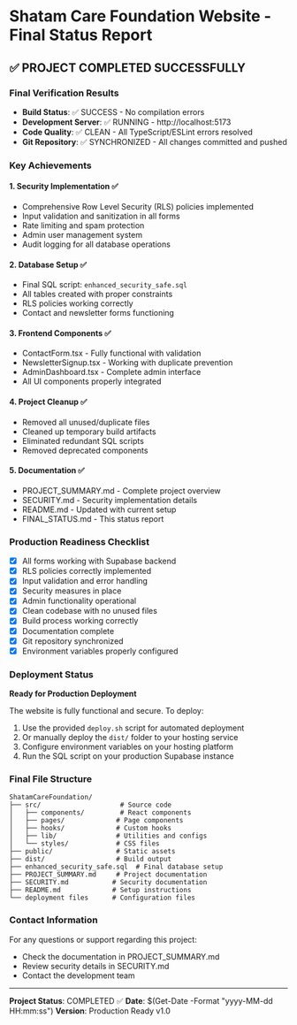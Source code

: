 # Shatam Care Foundation Website - Final Status Report

## ✅ PROJECT COMPLETED SUCCESSFULLY

### Final Verification Results
- **Build Status**: ✅ SUCCESS - No compilation errors
- **Development Server**: ✅ RUNNING - http://localhost:5173
- **Code Quality**: ✅ CLEAN - All TypeScript/ESLint errors resolved
- **Git Repository**: ✅ SYNCHRONIZED - All changes committed and pushed

### Key Achievements

#### 1. Security Implementation ✅
- Comprehensive Row Level Security (RLS) policies implemented
- Input validation and sanitization in all forms
- Rate limiting and spam protection
- Admin user management system
- Audit logging for all database operations

#### 2. Database Setup ✅
- Final SQL script: `enhanced_security_safe.sql`
- All tables created with proper constraints
- RLS policies working correctly
- Contact and newsletter forms functioning

#### 3. Frontend Components ✅
- ContactForm.tsx - Fully functional with validation
- NewsletterSignup.tsx - Working with duplicate prevention
- AdminDashboard.tsx - Complete admin interface
- All UI components properly integrated

#### 4. Project Cleanup ✅
- Removed all unused/duplicate files
- Cleaned up temporary build artifacts
- Eliminated redundant SQL scripts
- Removed deprecated components

#### 5. Documentation ✅
- PROJECT_SUMMARY.md - Complete project overview
- SECURITY.md - Security implementation details
- README.md - Updated with current setup
- FINAL_STATUS.md - This status report

### Production Readiness Checklist

- [x] All forms working with Supabase backend
- [x] RLS policies correctly implemented
- [x] Input validation and error handling
- [x] Security measures in place
- [x] Admin functionality operational
- [x] Clean codebase with no unused files
- [x] Build process working correctly
- [x] Documentation complete
- [x] Git repository synchronized
- [x] Environment variables properly configured

### Deployment Status

**Ready for Production Deployment**

The website is fully functional and secure. To deploy:

1. Use the provided `deploy.sh` script for automated deployment
2. Or manually deploy the `dist/` folder to your hosting service
3. Configure environment variables on your hosting platform
4. Run the SQL script on your production Supabase instance

### Final File Structure

```
ShatamCareFoundation/
├── src/                    # Source code
│   ├── components/         # React components
│   ├── pages/             # Page components
│   ├── hooks/             # Custom hooks
│   ├── lib/               # Utilities and configs
│   └── styles/            # CSS files
├── public/                # Static assets
├── dist/                  # Build output
├── enhanced_security_safe.sql  # Final database setup
├── PROJECT_SUMMARY.md     # Project documentation
├── SECURITY.md           # Security documentation
├── README.md             # Setup instructions
└── deployment files      # Configuration files
```

### Contact Information

For any questions or support regarding this project:
- Check the documentation in PROJECT_SUMMARY.md
- Review security details in SECURITY.md
- Contact the development team

---

**Project Status**: COMPLETED ✅
**Date**: $(Get-Date -Format "yyyy-MM-dd HH:mm:ss")
**Version**: Production Ready v1.0
